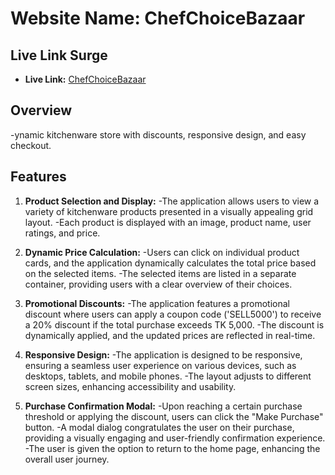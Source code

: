 # Website Name: ChefChoiceBazaar

## Live Link Surge

- **Live Link:** [ChefChoiceBazaar]()

## Overview

-ynamic kitchenware store with discounts, responsive design, and easy checkout.

## Features

1. **Product Selection and Display:**
   -The application allows users to view a variety of kitchenware products presented in a visually appealing grid layout.
   -Each product is displayed with an image, product name, user ratings, and price.

2. **Dynamic Price Calculation:**
   -Users can click on individual product cards, and the application dynamically calculates the total price based on the selected items.
   -The selected items are listed in a separate container, providing users with a clear overview of their choices.

3. **Promotional Discounts:**
   -The application features a promotional discount where users can apply a coupon code ('SELL5000') to receive a 20% discount if the total purchase exceeds TK 5,000.
   -The discount is dynamically applied, and the updated prices are reflected in real-time.

4. **Responsive Design:**
   -The application is designed to be responsive, ensuring a seamless user experience on various devices, such as desktops, tablets, and mobile phones.
   -The layout adjusts to different screen sizes, enhancing accessibility and usability.

5. **Purchase Confirmation Modal:**
   -Upon reaching a certain purchase threshold or applying the discount, users can click the "Make Purchase" button.
   -A modal dialog congratulates the user on their purchase, providing a visually engaging and user-friendly confirmation experience.
   -The user is given the option to return to the home page, enhancing the overall user journey.
